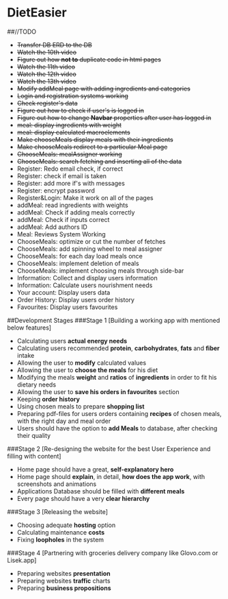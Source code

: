 # DietEasier

##//TODO
- ~~Transfer DB ERD to the DB~~
- ~~Watch the 10th video~~
- ~~Figure out how **not to** duplicate code in html pages~~
- ~~Watch the 11th video~~
- ~~Watch the 12th video~~
- ~~Watch the 13th video~~
- ~~Modify addMeal page with adding ingredients and categories~~
- ~~Login and registration systems working~~
- ~~Check register's data~~
- ~~Figure out how to check if user's is logged in~~
- ~~Figure out how to change **Navbar** properties after user has logged in~~
- ~~meal: display ingredients with weight~~
- ~~meal: display calculated macroelements~~
- ~~Make chooseMeals display meals with their ingredients~~
- ~~Make chooseMeals redirect to a particular Meal page~~
- ~~ChooseMeals: mealAssigner working~~
- ~~ChooseMeals: search fetching and inserting all of the data~~
- Register: Redo email check, if correct
- Register: check if email is taken
- Register: add more if's with messages
- Register: encrypt password
- Register&Login: Make it work on all of the pages
- addMeal: read ingredients with weights
- addMeal: Check if adding meals correctly
- addMeal: Check if inputs correct
- addMeal: Add authors ID
- Meal: Reviews System Working
- ChooseMeals: optimize or cut the number of fetches
- ChooseMeals: add spinning wheel to meal assigner
- ChooseMeals: for each day load meals once
- ChooseMeals: implement deletion of meals 
- ChooseMeals: implement choosing meals through side-bar 
- Information: Collect and display users information
- Information: Calculate users nourishment needs
- Your account: Display users data
- Order History: Display users order history
- Favourites: Display users favourites

##Development Stages
###Stage 1 [Building a working app with mentioned below features]
- Calculating users **actual energy needs**
- Calculating users recommended **protein**, **carbohydrates**, **fats** and **fiber** intake
- Allowing the user to **modify** calculated values
- Allowing the user to **choose the meals** for his diet
- Modifying the meals **weight** and **ratios** of **ingredients** in order to fit his dietary needs
- Allowing the user to **save his orders in favourites** section
- Keeping **order history**
- Using chosen meals to prepare **shopping list**
- Preparing pdf-files for users orders containing **recipes** of chosen meals, with the right day and meal order
- Users should have the option to **add Meals** to database, after checking their quality

###Stage 2 [Re-designing the website for the best User Experience and filling with content]
- Home page should have a great, **self-explanatory hero**
- Home page should **explain**, in detail, **how does the app work**, with screenshots and animations
- Applications Database should be filled with **different meals**
- Every page should have a very **clear hierarchy**

###Stage 3 [Releasing the website]
- Choosing adequate **hosting** option
- Calculating maintenance **costs**
- Fixing **loopholes** in the system

###Stage 4 [Partnering with groceries delivery company like Glovo.com or Lisek.app]
- Preparing websites **presentation**
- Preparing websites **traffic** charts
- Preparing **business propositions**